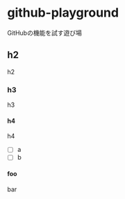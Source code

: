 # github-playground
GitHubの機能を試す遊び場

## h2

h2

### h3

h3

#### h4

h4

- [ ] a
- [ ] b

#### foo

bar

